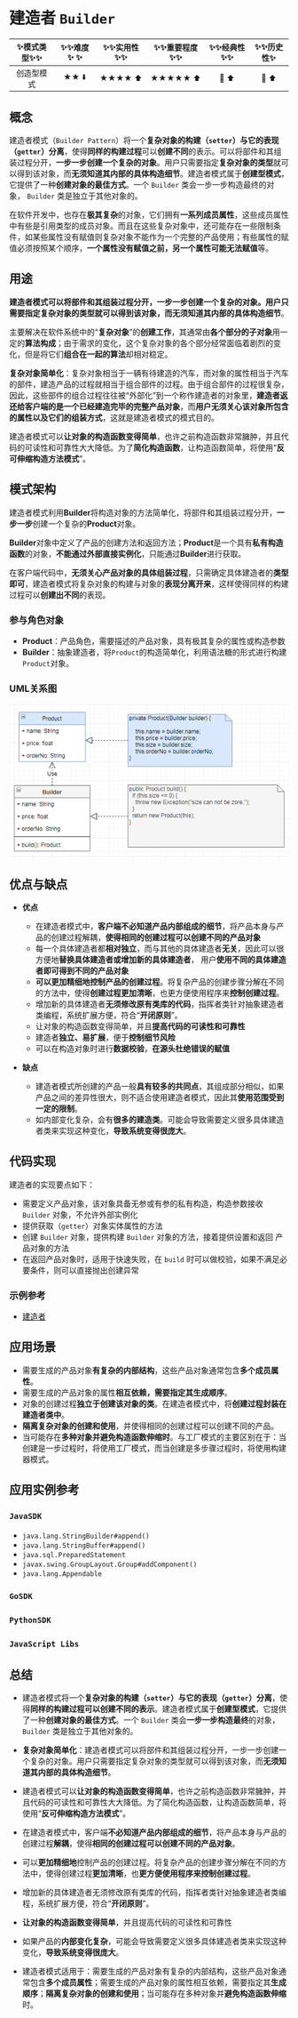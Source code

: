 # 建造者 `Builder`

| :sparkles:模式类型:sparkles::sparkles:|:sparkles::sparkles:难度:sparkles:  :sparkles: | :sparkles::sparkles:实用性:sparkles::sparkles: | :sparkles::sparkles:重要程度:sparkles::sparkles: |  :sparkles::sparkles:经典性:sparkles::sparkles: | :sparkles::sparkles:历史性:sparkles: |
| :----------------------------------------: | :-----------------------------------------------: | :-------------------------------------------------: | :----------------------------------------------------: | :--------------------------------------------------: | :--------------------------------------: |
|                 创造型模式                           |                ★★ :arrow_down:                 |                 ★★★★ :arrow_up:                   |                    ★★★★★ :arrow_up:                    |              :green_heart:  :arrow_up:               |        :green_heart:  :arrow_up:         |

## 概念
建造者模式（`Builder Pattern`）将一个**复杂对象的构建（`setter`）与它的表现（`getter`）分离**，使得**同样的构建过程**可以**创建不同**的表示。可以将部件和其组装过程分开，**一步一步创建一个复杂的对象**。用户只需要指定**复杂对象的类型**就可以得到该对象，而**无须知道其内部的具体构造细节**。建造者模式属于**创建型模式**，它提供了一种**创建对象的最佳方式**。一个 `Builder` 类会一步一步构造最终的对象， `Builder` 类是独立于其他对象的。

在软件开发中，也存在**极其复杂**的对象，它们拥有**一系列成员属性**，这些成员属性中有些是引用类型的成员对象。而且在这些复杂对象中，还可能存在一些限制条件，如某些属性没有赋值则复杂对象不能作为一个完整的产品使用；有些属性的赋值必须按照某个顺序，**一个属性没有赋值之前，另一个属性可能无法赋值**等。

## 用途
**建造者模式可以将部件和其组装过程分开，一步一步创建一个复杂的对象。用户只需要指定复杂对象的类型就可以得到该对象，而无须知道其内部的具体构造细节**。

主要解决在软件系统中的“**复杂对象**”的**创建工作**，其通常由**各个部分的子对象**用一定的**算法构成**；由于需求的变化，这个复杂对象的各个部分经常面临着剧烈的变化，但是将它们**组合在一起的算法**却相对稳定。

**复杂对象简单化**：复杂对象相当于一辆有待建造的汽车，而对象的属性相当于汽车的部件，建造产品的过程就相当于组合部件的过程。由于组合部件的过程很复杂，因此，这些部件的组合过程往往被“外部化”到一个称作建造者的对象里，**建造者返还给客户端的是一个已经建造完毕的完整产品对象**，而**用户无须关心该对象所包含的属性以及它们的组装方式**，这就是建造者模式的模式目的。

建造者模式可以**让对象的构造函数变得简单**，也许之前构造函数非常臃肿，并且代码的可读性和可靠性大大降低。为了**简化构造函数**，让构造函数简单，将使用“**反可伸缩构造方法模式**”。

## 模式架构
建造者模式利用**Builder**将构造对象的方法简单化，将部件和其组装过程分开，**一步一步**创建一个复杂的**Product**对象。

**Builder**对象中定义了产品的创建方法和返回方法；**Product**是一个具有**私有构造函数**的对象，**不能通过外部直接实例化**，只能通过**Builder**进行获取。

在客户端代码中，**无须关心产品对象的具体组装过程**，只需确定具体建造者的**类型即可**，建造者模式将复杂对象的构建与对象的**表现分离开来**，这样使得同样的构建过程可以**创建出不同**的表现。

### 参与角色对象
+ **Product**：产品角色，需要描述的产品对象，具有极其复杂的属性或构造参数
+ **Builder**：抽象建造者，将`Product`的构造简单化，利用语法糖的形式进行构建`Product`对象。


### UML关系图

![1539695750476](../../../.images/1539695750476.png)

## 优点与缺点
+ **优点**
	- 在建造者模式中，**客户端不必知道产品内部组成的细节**，将产品本身与产品的创建过程解耦，**使得相同的创建过程可以创建不同的产品对象**
	- 每一个具体建造者都**相对独立**，而与其他的具体建造者**无关**，因此可以很方便地**替换具体建造者或增加新的具体建造者**， 用户**使用不同的具体建造者即可得到不同的产品对象**
	- **可以更加精细地控制产品的创建过程**。将复杂产品的创建步骤分解在不同的方法中，使得**创建过程更加清晰**，也更方便使用程序来**控制创建过程**。
	- 增加新的具体建造者**无须修改原有类库的代码**，指挥者类针对抽象建造者类编程，系统扩展方便，符合“**开闭原则**”。
	- 让对象的构造函数变得简单，并且**提高代码的可读性和可靠性**
	- 建造者**独立、易扩展**，便于**控制细节风险**
	- 可以在构造对象时进行**数据校验**，**在源头杜绝错误的赋值**
	
+ **缺点**
	- 建造者模式所创建的产品一般**具有较多的共同点**，其组成部分相似，如果产品之间的差异性很大，则不适合使用建造者模式，因此其**使用范围受到一定的限制**。
	- 如内部变化复杂，会有**很多的建造类**。可能会导致需要定义很多具体建造者类来实现这种变化，**导致系统变得很庞大**。

## 代码实现

建造者的实现要点如下：
+ 需要定义产品对象，该对象具备无参或有参的私有构造，构造参数接收 `Builder` 对象，不允许外部实例化
+ 提供获取（`getter`）对象实体属性的方法
+ 创建 `Builder` 对象，提供构建 `Builder` 对象的方法，接着提供设置和返回 产品对象的方法
+ 在返回产品对象时，适用于快速失败，在 `build` 时可以做校验，如果不满足必要条件，则可以直接抛出创建异常

### 示例参考
+ [建造者](./java/io/github/hooj0/builder/support)


## 应用场景
+ 需要生成的产品对象**有复杂的内部结构**，这些产品对象通常包含**多个成员属性**。
+ 需要生成的产品对象的属性**相互依赖，需要指定其生成顺序**。
+ 对象的创建过程**独立于创建该对象的类**。在建造者模式中，将**创建过程封装在建造者类中**。
+ **隔离复杂对象的创建和使用**，并使得相同的创建过程可以创建不同的产品。
+ 当可能存在**多种对象并避免构造函数伸缩时**。与工厂模式的主要区别在于：当创建是一步过程时，将使用工厂模式，而当创建是多步骤过程时，将使用构建器模式。


## 应用实例参考

### `JavaSDK` 
+ `java.lang.StringBuilder#append()`
+ `java.lang.StringBuffer#append()`
+ `java.sql.PreparedStatement`
+ `javax.swing.GroupLayout.Group#addComponent()`
+ `java.lang.Appendable`

### `GoSDK`

### `PythonSDK`

### `JavaScript Libs`


## 总结
+ 建造者模式将一个**复杂对象的构建（`setter`）与它的表现（`getter`）分离**，使得**同样的构建过程可以创建不同的表示**。建造者模式属于**创建型模式**，它提供了一种**创建对象的最佳方式**。一个 `Builder` 类会**一步一步构造最终**的对象， `Builder` 类是独立于其他对象的。
+ **复杂对象简单化**：建造者模式可以将部件和其组装过程分开，一步一步创建一个复杂的对象。用户只需要指定复杂对象的类型就可以得到该对象，而**无须知道其内部的具体构造细节**。
+ 建造者模式可以**让对象的构造函数变得简单**，也许之前构造函数非常臃肿，并且代码的可读性和可靠性大大降低。为了简化构造函数，让构造函数简单，将使用“**反可伸缩构造方法模式**”。

+ 在建造者模式中，客户端**不必知道产品内部组成的细节**，将产品本身与产品的创建过程**解耦**，使得**相同的创建过程可以创建不同的产品对象**。
+ 可以**更加精细地**控制产品的创建过程。将复杂产品的创建步骤分解在不同的方法中，使得创建过程**更加清晰**，也**更方便使用程序来控制创建过程**。
+ 增加新的具体建造者无须修改原有类库的代码，指挥者类针对抽象建造者类编程，系统扩展方便，符合“**开闭原则**”。
+ **让对象的构造函数变得简单**，并且提高代码的可读性和可靠性
+ 如果产品的**内部变化复杂**，可能会导致需要定义很多具体建造者类来实现这种变化，**导致系统变得很庞大**。

+ 建造者模式适用于：需要生成的产品对象有复杂的内部结构，这些产品对象通常包含**多个成员属性**；需要生成的产品对象的属性相互依赖，需要指定其**生成顺序**；**隔离复杂对象的创建和使用**；当可能存在多种对象并**避免构造函数伸缩**时。


